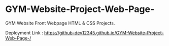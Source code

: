 # GYM-Website-Project-Web-Page-
GYM Website Front Webpage HTML &amp; CSS Projects.


Deployment Link : https://github-dev12345.github.io/GYM-Website-Project-Web-Page-/
